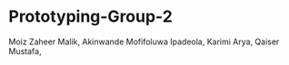 # Prototyping-Group-2
Moiz Zaheer Malik,
Akinwande Mofifoluwa Ipadeola,
Karimi Arya,
Qaiser Mustafa,
